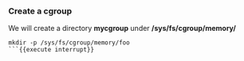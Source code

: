 ### Create a cgroup

We will create a directory **mycgroup** under __/sys/fs/cgroup/memory/__
```
mkdir -p /sys/fs/cgroup/memory/foo
```{{execute interrupt}}

